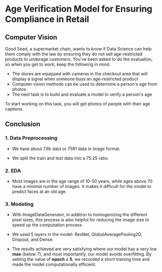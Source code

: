 # Age Verification Model for Ensuring Compliance in Retail

## Computer Vision

Good Seed, a supermarket chain, wants to know if Data Science can help them comply with the law by ensuring they do not sell age-restricted products to underage customers. You've been asked to do the evaluation, so when you get to work, keep the following in mind:

- The stores are equipped with cameras in the checkout area that will display a signal when someone buys an age-restricted product
- Computer vision methods can be used to determine a person's age from photos
- The next task is to build and evaluate a model to verify a person's age

To start working on this task, you will get photos of people with their age captions.

## Conclusion

### 1. Data Preprocessing

- We have about 7.6k data or 7591 data in image format.


- We split the train and test data into a 75:25 ratio.

### 2. EDA

- Most images are in the age range of 10-50 years, while ages above 70 have a minimal number of images. It makes it difficult for the model to predict faces at an old age.

### 3. Modeling

- With ImageDataGenerator, in addition to homogenizing the different pixel sizes, this process is also helpful for reducing the image size to speed up the computation process.

- We used 5 layers in the model: ResNet, GlobalAveragePooling2D, Dropout, and Dense.

- The results achieved are very satisfying where our model has a very low **mae** (below 7), and most importantly, our model avoids overfitting. By setting the value of **epoch = 5**, we recorded a short training time and made the model computationally efficient.
